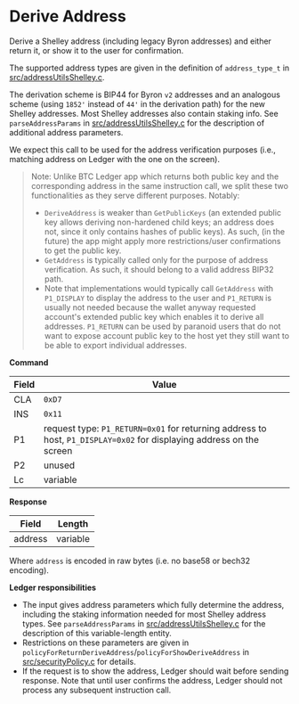# Derive Address

Derive a Shelley address (including legacy Byron addresses) and either return it, or show it to the user for confirmation.

The supported address types are given in the definition of `address_type_t` in [src/addressUtilsShelley.c](../src/addressUtilsShelley.c).

The derivation scheme is BIP44 for Byron `v2` addresses and an analogous scheme
(using `1852'` instead of `44'` in the derivation path) for the new Shelley addresses.
Most Shelley addresses also contain staking info. See `parseAddressParams` in [src/addressUtilsShelley.c](../src/addressUtilsShelley.c)
for the description of additional address parameters.

We expect this call to be used for the address verification purposes (i.e., matching address on Ledger with the one on the screen).

> Note: Unlike BTC Ledger app which returns both public key and the corresponding address in the same instruction call,
> we split these two functionalities as they serve different purposes. Notably:
>
> - `DeriveAddress` is weaker than `GetPublicKeys` (an extended public key allows deriving non-hardened child keys;
  an address does not, since it only contains hashes of public keys).
  As such, (in the future) the app might apply more restrictions/user confirmations to get the public key.
> - `GetAddress` is typically called only for the purpose of address verification.
  As such, it should belong to a valid address BIP32 path.
> - Note that implementations would typically call `GetAddress` with `P1_DISPLAY` to display the address to the user
  and `P1_RETURN` is usually not needed because the wallet anyway requested account's extended public key
  which enables it to derive all addresses. `P1_RETURN` can be used by paranoid users that do not want to expose
  account public key to the host yet they still want to be able to export individual addresses.

**Command**

| Field | Value                   |
| ----- | ----------------------- |
| CLA   | `0xD7`                  |
| INS   | `0x11`                  |
| P1    | request type: `P1_RETURN=0x01` for returning address to host, `P1_DISPLAY=0x02` for displaying address on the screen |
| P2    | unused                  |
| Lc    | variable                |

**Response**

| Field   | Length   |
| ------- | -------- |
| address | variable |

Where `address` is encoded in raw bytes (i.e. no base58 or bech32 encoding).

**Ledger responsibilities**

- The input gives address parameters which fully determine the address, including the staking information
  needed for most Shelley address types. See `parseAddressParams` in [src/addressUtilsShelley.c](../src/addressUtilsShelley.c)
  for the description of this variable-length entity.
- Restrictions on these parameters are given in `policyForReturnDeriveAddress`/`policyForShowDeriveAddress`
  in [src/securityPolicy.c](../src/securityPolicy.c) for details.
- If the request is to show the address, Ledger should wait before sending response.
  Note that until user confirms the address, Ledger should not process any subsequent instruction call.

